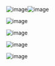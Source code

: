 ![image](https://github.com/coder135792468/assistant-ai/assets/56873740/1bc576f2-41f4-4bee-bd48-56c4c4753ab9)![image](https://github.com/coder135792468/assistant-ai/assets/56873740/8ed5e90a-67ff-46e5-9121-17b875ea7aee)

![image](https://github.com/coder135792468/assistant-ai/assets/56873740/df423d31-23a0-4475-b5a6-77b81e8f52cd)

![image](https://github.com/coder135792468/assistant-ai/assets/56873740/0ba81acf-f43b-479f-9fd3-8022d6b134e9)

![image](https://github.com/coder135792468/assistant-ai/assets/56873740/ea3cedde-f7b7-47fd-8c26-635741a01112)

![image](https://github.com/coder135792468/assistant-ai/assets/56873740/b256c326-e107-4a34-8db9-e98e3244890e)
